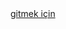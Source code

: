 <!DOCTYPE html>
<html lang="en">
<head>
    <meta charset="UTF-8">
    <meta http-equiv="X-UA-Compatible" content="IE=edge">
    <meta name="viewport" content="width=device-width, initial-scale=1.0">
</head>
<body>
	<div>
		<div>
			<a href="program.cs">gitmek için </a>
		</div>
	</div>

</body>
</html>
